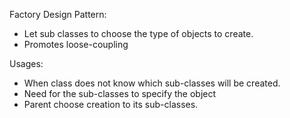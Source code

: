 Factory Design Pattern:
- Let sub classes to choose the type of objects to create.
- Promotes loose-coupling

Usages:
- When class does not know which sub-classes will be created.
- Need for the sub-classes to specify the object
- Parent choose creation to its sub-classes.